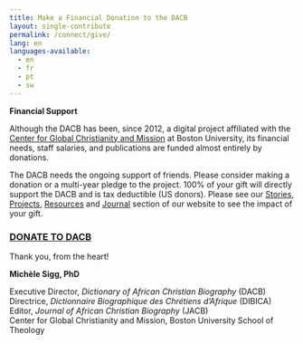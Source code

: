 ```yaml
---
title: Make a Financial Donation to the DACB
layout: single-contribute
permalink: /connect/give/
lang: en
languages-available:                         
  - en
  - fr
  - pt
  - sw
---
```


**Financial Support**

Although the DACB has been, since 2012, a digital project affiliated with the [Center for Global Christianity and Mission](https://www.bu.edu/cgcm/) at Boston University, its financial needs, staff salaries, and publications are funded almost entirely by donations.  

The DACB needs the ongoing support of friends. Please consider making a donation or a multi-year pledge to the project. 100% of your gift will directly support the DACB and is tax deductible (US donors). Please see our [Stories](/sort/stories/latest-sort/), [Projects](/projects/), [Resources](/resources/) and [Journal](/journal/) section of our website to see the impact of your gift.   

### [DONATE TO DACB](https://trusted.bu.edu/s/1759/2-bu/giving/interior.aspx?sid=1759&gid=2&pgid=1333&cid=2638&dids=1104&bledit=1&appealcode=WEBSTH)

Thank you, from the heart!

**Michèle Sigg, PhD**

Executive Director, *Dictionary of African Christian Biography* (DACB)  
Directrice, *Dictionnaire Biographique des Chrétiens d’Afrique* (DIBICA)   
Editor, *Journal of African Christian Biography* (JACB)  
Center for Global Christianity and Mission, Boston University School of Theology  
